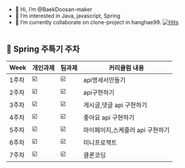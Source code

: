 - 👋 Hi, I’m @BaekDoosan-maker
- 👀 I’m interested in Java, javascript, Spring
- 🌱 I’m currently collaborate on clone-project in hanghae99. 
                                                [![Hits](https://hits.seeyoufarm.com/api/count/incr/badge.svg?url=https://github.com/BaekDoosan-maker/Doosan.git)](https://hits.seeyoufarm.com)      
                                                <br>
##  🍎 Spring 주특기 주차 ##

| Week | 개인과제 | 팀과제 |커리큘럼 내용 |
| ------ | -- | -- |----------- |
| 1주차 |  ☑️ |☑️ |api명세서만들기|
| 2주차 |  ☑️ | ☑️ | api구현하기 |
| 3주차 |  ☑️ | ☑️ | 게시글,댓글 api 구현하기 |
| 4주차 |  ☑️ | ☑️ | 좋아요 api 구현하기 |
| 5주차 |  ☑️ | ☑️ | 마이페이지,스케줄러 api 구현하기 |
| 6주차 |  ☑️ | ☑️ | 미니프로젝트|
| 7주차 |  ☑️ |  ☑️| 클론코딩|



